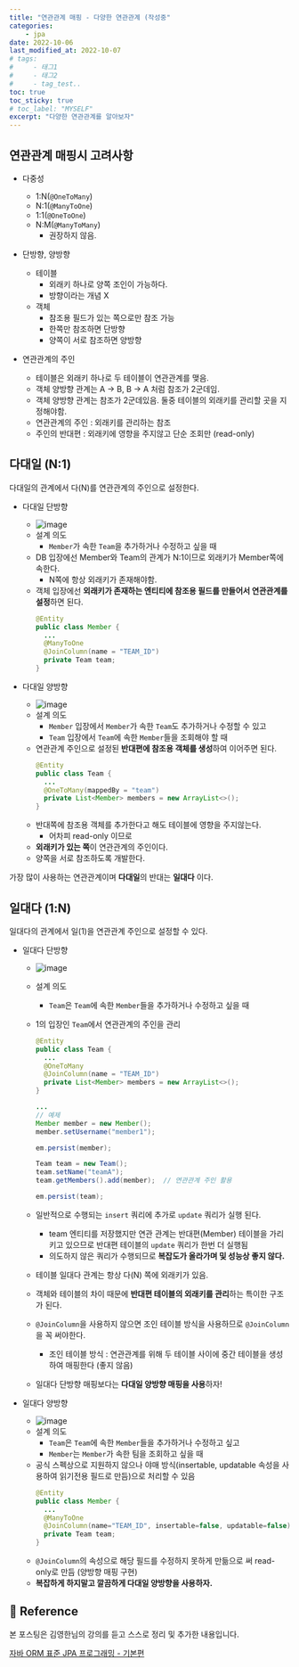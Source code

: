 ```yaml
---
title: "연관관계 매핑 - 다양한 연관관계 (작성중"
categories: 
    - jpa
date: 2022-10-06
last_modified_at: 2022-10-07
# tags:
#     - 태그1
#     - 태그2
#     - tag_test..
toc: true
toc_sticky: true
# toc_label: "MYSELF"
excerpt: "다양한 연관관계를 알아보자"
---
```


## 연관관계 매핑시 고려사항
- 다중성
  - 1:N(`@OneToMany`)
  - N:1(`@ManyToOne`)
  - 1:1(`@OneToOne`)
  - N:M(`@ManyToMany`)
    - 권장하지 않음.

- 단방향, 양방향
  - 테이블
    - 외래키 하나로 양쪽 조인이 가능하다.
    - 방향이라는 개념 X
  - 객체
    - 참조용 필드가 있는 쪽으로만 참조 가능
    - 한쪽만 참조하면 단방향
    - 양쪽이 서로 참조하면 양방향

- 연관관계의 주인
  - 테이블은 외래키 하나로 두 테이블이 연관관계를 맺음.
  - 객체 양방향 관계는 A -> B, B -> A 처럼 참조가 2군데임.
  - 객체 양방향 관계는 참조가 2군데있음. 둘중 테이블의 외래키를 관리할 곳을 지정해야함.
  - 연관관계의 주인 : 외래키를 관리하는 참조
  - 주인의 반대편 : 외래키에 영향을 주지않고 단순 조회만 (read-only)

## 다대일 (N:1)

다대일의 관계에서 다(N)를 연관관계의 주인으로 설정한다.

- 다대일 단방향
  - ![image](https://user-images.githubusercontent.com/36228833/194346109-b38a9955-1d7a-45f4-8339-9c79bff2f259.png)
  - 설계 의도
    - `Member`가 속한 `Team`을 추가하거나 수정하고 싶을 때
  - DB 입장에선 Member와 Team의 관계가 N:1이므로 외래키가 Member쪽에 속한다.
    - N쪽에 항상 외래키가 존재해야함.
  - 객체 입장에선 **외래키가 존재하는 엔티티에 참조용 필드를 만들어서 연관관계를 설정**하면 된다.
    ```java
    @Entity
    public class Member {
      ...
      @ManyToOne
      @JoinColumn(name = "TEAM_ID")
      private Team team;
    }
    ```

- 다대일 양방향
  - ![image](https://user-images.githubusercontent.com/36228833/194346248-7ab7820b-90d4-47c3-a5b8-0a4f6c3d2472.png)
  - 설계 의도
    - `Member` 입장에서 `Member`가 속한 `Team`도 추가하거나 수정할 수 있고
    - `Team` 입장에서 `Team`에 속한 `Member`들을 조회해야 할 때
  - 연관관계 주인으로 설정된 **반대편에 참조용 객체를 생성**하여 이어주면 된다.
    ```java
    @Entity
    public class Team {
      ...
      @OneToMany(mappedBy = "team")
      private List<Member> members = new ArrayList<>();
    }
    ```
  - 반대쪽에 참조용 객체를 추가한다고 해도 테이블에 영향을 주지않는다.
    - 어차피 read-only 이므로
  - **외래키가 있는 쪽**이 연관관계의 주인이다.
  - 양쪽을 서로 참조하도록 개발한다.

가장 많이 사용하는 연관관계이며 **다대일**의 반대는 **일대다** 이다.

## 일대다 (1:N)

일대다의 관계에서 일(1)을 연관관계 주인으로 설정할 수 있다.

- 일대다 단방향
  - ![image](https://user-images.githubusercontent.com/36228833/194346363-a2626a73-639e-4ead-9603-637e069bf26d.png)
  - 설계 의도
    - `Team`은 `Team`에 속한 `Member`들을 추가하거나 수정하고 싶을 때

  - 1의 입장인 `Team`에서 연관관계의 주인을 관리
    ```java
    @Entity
    public class Team {
      ...
      @OneToMany
      @JoinColumn(name = "TEAM_ID")
      private List<Member> members = new ArrayList<>();
    }

    ...
    // 예제
    Member member = new Member();
    member.setUsername("member1");

    em.persist(member);

    Team team = new Team();
    team.setName("teamA");
    team.getMembers().add(member);  // 연관관계 주인 활용

    em.persist(team);
    ```
  - 일반적으로 수행되는 `insert` 쿼리에 추가로 `update` 쿼리가 실행 된다.
    - team 엔티티를 저장했지만 연관 관계는 반대편(Member) 테이블을 가리키고 있으므로 반대편 테이블의 `update` 쿼리가 한번 더 실행됨
    - 의도하지 않은 쿼리가 수행되므로 **복잡도가 올라가며 및 성능상 좋지 않다.**

  - 테이블 일대다 관계는 항상 다(N) 쪽에 외래키가 있음.
  - 객체와 테이블의 차이 때문에 **반대편 테이블의 외래키를 관리**하는 특이한 구조가 된다.
  - `@JoinColumn`을 사용하지 않으면 조인 테이블 방식을 사용하므로 `@JoinColumn`을 꼭 써야한다.
    - 조인 테이블 방식 : 연관관계를 위해 두 테이블 사이에 중간 테이블을 생성하여 매핑한다 (좋지 않음)
  - 일대다 단방향 매핑보다는 **다대일 양방향 매핑을 사용**하자!

- 일대다 양방향
  - ![image](https://user-images.githubusercontent.com/36228833/194356306-82ef8c6e-6947-4bbc-affb-b16e0d4eeecb.png)
  - 설계 의도
    - `Team`은 `Team`에 속한 `Member`들을 추가하거나 수정하고 싶고
    - `Member`는 `Member`가 속한 팀을 조회하고 싶을 때
  - 공식 스펙상으로 지원하지 않으나 야매 방식(insertable, updatable 속성을 사용하여 읽기전용 필드로 만듬)으로 처리할 수 있음
    ```java
    @Entity
    public class Member {
      ...
      @ManyToOne
      @JoinColumn(name="TEAM_ID", insertable=false, updatable=false)
      private Team team;
    }
    ```
  - `@JoinColumn`의 속성으로 해당 필드를 수정하지 못하게 만듦으로 써 read-only로 만듬 (양방향 매핑 구현)
  - **복잡하게 하지말고 깔끔하게 다대일 양방향을 사용하자.**



## 📣 Reference
본 포스팅은 김영한님의 강의를 듣고 스스로 정리 및 추가한 내용입니다.

[자바 ORM 표준 JPA 프로그래밍 - 기본편](https://www.inflearn.com/course/ORM-JPA-Basic/dashboard)<br/>
